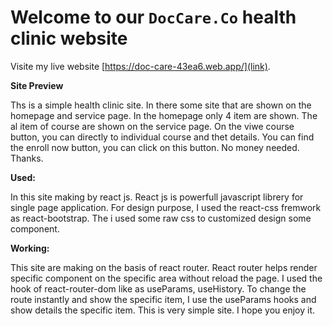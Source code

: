 # Welcome to our `DocCare.Co`  health clinic website

Visite my live website [https://doc-care-43ea6.web.app/](link).

**Site Preview**

Ths is a simple health clinic site. In there some site that are shown on the homepage and service page. In the homepage only 4 item are shown. The al item of course are shown on the service page. On the viwe course button, you can directly to individual course and thet details. You can find the enroll now button, you can click on this button. No money needed. Thanks.

**Used:**

In this site making by react js. React js is powerfull javascript librery for single page application. For design purpose, I used the react-css fremwork as react-bootstrap. The i used some raw css to customized design some component.

**Working:**

This site are making on the basis of react router. React router helps render specific component on the specific area without reload the page. I used the hook of react-router-dom like as useParams, useHistory. To change the route instantly and show the specific item, I use the useParams hooks and show details the specific item. This is very simple site. I hope you enjoy it.
